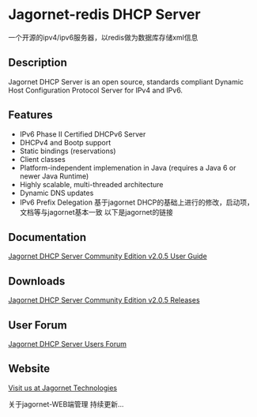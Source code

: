 # Jagornet-redis DHCP Server
一个开源的ipv4/ipv6服务器，以redis做为数据库存储xml信息

## Description
Jagornet DHCP Server is an open source, standards compliant Dynamic Host Configuration Protocol Server for IPv4 and IPv6.

## Features
* IPv6 Phase II Certified DHCPv6 Server
* DHCPv4 and Bootp support
* Static bindings (reservations)
* Client classes
* Platform-independent implemenation in Java (requires a Java 6 or newer Java Runtime)
* Highly scalable, multi-threaded architecture
* Dynamic DNS updates
* IPv6 Prefix Delegation
基于jagornet DHCP的基础上进行的修改，启动项，文档等与jagornet基本一致
以下是jagornet的链接

## Documentation
[Jagornet DHCP Server Community Edition v2.0.5 User Guide](http://www.jagornet.com/products/dhcp-server/docs)

## Downloads
[Jagornet DHCP Server Community Edition v2.0.5 Releases](https://github.com/jagornet/dhcp/releases)

## User Forum
[Jagornet DHCP Server Users Forum](https://groups.google.com/forum/#!forum/jagornet-dhcpv6-users)

## Website
[Visit us at Jagornet Technologies](http://www.jagornet.com)

关于jagornet-WEB端管理
持续更新...

